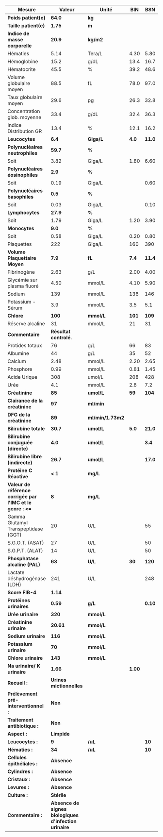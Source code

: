 |                           Mesure                          |                        Valeur                        |      Unité      |   BIN  |   BSN  |
|-----------------------------------------------------------|------------------------------------------------------|-----------------|--------|--------|
|                    **Poids patient(e)**                   |                       **64.0**                       |      **kg**     |        |        |
|                   **Taille patient(e)**                   |                       **1.75**                       |      **m**      |        |        |
|               **Indice de masse corporelle**              |                       **20.9**                       |    **kg/m2**    |        |        |
|                          Hématies                         |                         5.14                         |      Tera/L     |  4.30  |  5.80  |
|                        Hémoglobine                        |                         15.2                         |       g/dL      |  13.4  |  16.7  |
|                        Hématocrite                        |                         45.5                         |        %        |  39.2  |  48.6  |
|                  Volume globulaire moyen                  |                         88.5                         |        fL       |  78.0  |  97.0  |
|                   Taux globulaire moyen                   |                         29.6                         |        pg       |  26.3  |  32.8  |
|                Concentration glob. moyenne                |                         33.4                         |       g/dL      |  32.4  |  36.3  |
|                   Indice Distribution GR                  |                         13.4                         |        %        |  12.1  |  16.2  |
|                       **Leucocytes**                      |                        **6.4**                       |    **Giga/L**   | **4.0**|**11.0**|
|              **Polynucléaires neutrophiles**              |                       **59.7**                       |      **%**      |        |        |
|                            Soit                           |                         3.82                         |      Giga/L     |  1.80  |  6.60  |
|              **Polynucléaires éosinophiles**              |                        **2.9**                       |      **%**      |        |        |
|                            Soit                           |                         0.19                         |      Giga/L     |        |  0.60  |
|               **Polynucléaires basophiles**               |                        **0.5**                       |      **%**      |        |        |
|                            Soit                           |                         0.03                         |      Giga/L     |        |  0.10  |
|                      **Lymphocytes**                      |                       **27.9**                       |      **%**      |        |        |
|                            Soit                           |                         1.79                         |      Giga/L     |  1.20  |  3.90  |
|                       **Monocytes**                       |                        **9.0**                       |      **%**      |        |        |
|                            Soit                           |                         0.58                         |      Giga/L     |  0.20  |  0.80  |
|                         Plaquettes                        |                          222                         |      Giga/L     |   160  |   390  |
|               **Volume Plaquettaire Moyen**               |                        **7.9**                       |      **fL**     | **7.4**|**11.4**|
|                        Fibrinogène                        |                         2.63                         |       g/L       |  2.00  |  4.00  |
|                 Glycémie sur plasma fluoré                |                         4.50                         |      mmol/L     |  4.10  |  5.90  |
|                           Sodium                          |                          139                         |      mmol/L     |   136  |   146  |
|                     Potassium - Sérum                     |                          3.9                         |      mmol/L     |   3.5  |   5.1  |
|                         **Chlore**                        |                        **100**                       |    **mmol/L**   | **101**| **109**|
|                      Réserve alcaline                     |                          31                          |      mmol/L     |   21   |   31   |
|                      **Commentaire**                      |                **Résultat controlé.**                |                 |        |        |
|                      Protides totaux                      |                          76                          |       g/L       |   66   |   83   |
|                          Albumine                         |                          44                          |       g/L       |   35   |   52   |
|                          Calcium                          |                         2.48                         |      mmol/L     |  2.20  |  2.65  |
|                         Phosphore                         |                         0.99                         |      mmol/L     |  0.81  |  1.45  |
|                        Acide Urique                       |                          308                         |      umol/L     |   208  |   428  |
|                            Urée                           |                          4.1                         |      mmol/L     |   2.8  |   7.2  |
|                       **Créatinine**                      |                        **85**                        |    **umol/L**   | **59** | **104**|
|               **Clairance de la créatinine**              |                        **97**                        |    **ml/min**   |        |        |
|                  **DFG de la créatinine**                 |                        **89**                        |**ml/min/1.73m2**|        |        |
|                   **Bilirubine totale**                   |                       **30.7**                       |    **umol/L**   | **5.0**|**21.0**|
|             **Bilirubine conjuguée (directe)**            |                        **4.0**                       |    **umol/L**   |        | **3.4**|
|              **Bilirubine libre (indirecte)**             |                       **26.7**                       |    **umol/L**   |        |**17.0**|
|                  **Protéine C Réactive**                  |                        **< 1**                       |     **mg/L**    |        |        |
|**Valeur de référence corrigée par l'IMC et le genre : <=**|                         **8**                        |     **mg/L**    |        |        |
|            Gamma Glutamyl Transpeptidase (GGT)            |                          20                          |       U/L       |        |   55   |
|                      S.G.O.T. (ASAT)                      |                          27                          |       U/L       |        |   50   |
|                      S.G.P.T. (ALAT)                      |                          14                          |       U/L       |        |   50   |
|               **Phosphatase alcaline (PAL)**              |                        **63**                        |     **U/L**     | **30** | **120**|
|                Lactate déshydrogénase (LDH)               |                          241                         |       U/L       |        |   248  |
|                      **Score FIB-4**                      |                       **1.14**                       |                 |        |        |
|                  **Protéines urinaires**                  |                       **0.59**                       |     **g/L**     |        |**0.10**|
|                     **Urée urinaire**                     |                        **320**                       |    **mmol/L**   |        |        |
|                  **Créatinine urinaire**                  |                       **20.61**                      |    **mmol/L**   |        |        |
|                    **Sodium urinaire**                    |                        **116**                       |    **mmol/L**   |        |        |
|                   **Potassium urinaire**                  |                        **70**                        |    **mmol/L**   |        |        |
|                    **Chlore urinaire**                    |                        **143**                       |    **mmol/L**   |        |        |
|                **Na urinaire/ K urinaire**                |                       **1.66**                       |                 |**1.00**|        |
|                       **Recueil :**                       |               **Urines mictionnelles**               |                 |        |        |
|           **Prélèvement pré-interventionnel :**           |                        **Non**                       |                 |        |        |
|               **Traitement antibiotique :**               |                        **Non**                       |                 |        |        |
|                        **Aspect :**                       |                      **Limpide**                     |                 |        |        |
|                      **Leucocytes :**                     |                         **9**                        |     **/uL**     |        | **10** |
|                       **Hématies :**                      |                        **34**                        |     **/uL**     |        | **10** |
|                **Cellules épithéliales :**                |                      **Absence**                     |                 |        |        |
|                      **Cylindres :**                      |                      **Absence**                     |                 |        |        |
|                       **Cristaux :**                      |                      **Absence**                     |                 |        |        |
|                       **Levures :**                       |                      **Absence**                     |                 |        |        |
|                       **Culture :**                       |                      **Stérile**                     |                 |        |        |
|                     **Commentaire :**                     |**Absence de signes biologiques d'infection urinaire**|                 |        |        |